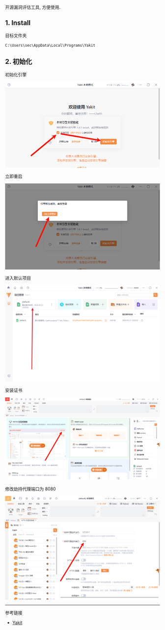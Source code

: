 开源漏洞评估工具, 方便使用.

## 1. Install

目标文件夹

```
C:\Users\sec\AppData\Local\Programs\Yakit
```

## 2. 初始化

初始化引擎

![初始化引擎](./../../../images/Yakit/%E5%88%9D%E5%A7%8B%E5%8C%96%E5%BC%95%E6%93%8E.png)

立即重启

![立即重启](./../../../images/Yakit/%E7%AB%8B%E5%8D%B3%E9%87%8D%E5%90%AF.png)

进入默认项目

![进入默认项目](./../../../images/Yakit/%E8%BF%9B%E5%85%A5%E9%BB%98%E8%AE%A4%E9%A1%B9%E7%9B%AE.png)

安装证书

![安装证书](./../../../images/Yakit/%E5%AE%89%E8%A3%85%E8%AF%81%E4%B9%A6.png)

修改劫持代理端口为 8080

![修改劫持代理端口为 8080](./../../../images/Yakit/%E4%BF%AE%E6%94%B9%E5%8A%AB%E6%8C%81%E4%BB%A3%E7%90%86%E7%AB%AF%E5%8F%A3%E4%B8%BA%208080.png)

---

参考链接

- [Yakit](https://github.com/yaklang/yakit)
